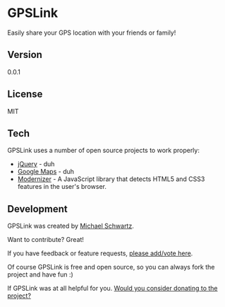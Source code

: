 GPSLink
===================

Easily share your GPS location with your friends or family!

Version
-------------

0.0.1

License
-------------

MIT

Tech
-------------

GPSLink uses a number of open source projects to work properly:

* [jQuery](http://jquery.com/) - duh
* [Google Maps](http://maps.google.com/) - duh
* [Modernizer](https://modernizr.com/) - A JavaScript library that detects HTML5 and CSS3 features in the user's browser.

Development
-------------

GPSLink was created by [Michael Schwartz](http://michaelsboost.github.io/).  

Want to contribute? Great!  

If you have feedback or feature requests, [please add/vote here](https://github.com/michaelsboost/GPSLink/issues).  

Of course GPSLink is free and open source, so you can always fork the project and have fun :)

If GPSLink was at all helpful for you. [Would you consider donating to the project?](https://www.paypal.com/us/cgi-bin/webscr?cmd=_flow&SESSION=JryIEtO_GiYnqlvRfV6BGnO6bAxR3JtIQif2j1z1eFYuoLkYf_XZOY6QbWe&dispatch=5885d80a13c0db1f8e263663d3faee8dcce3e160f5b9538489e17951d2c62172)
